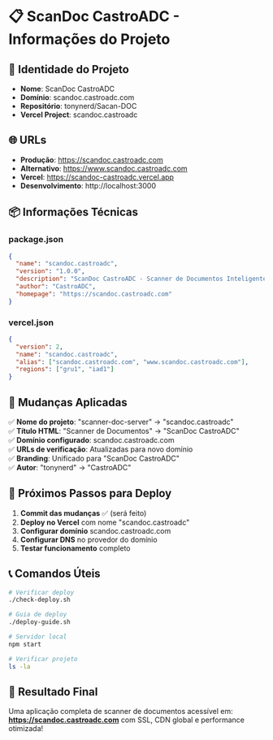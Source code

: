 # 📋 ScanDoc CastroADC - Informações do Projeto

## 🎯 **Identidade do Projeto**

- **Nome**: ScanDoc CastroADC  
- **Domínio**: scandoc.castroadc.com
- **Repositório**: tonynerd/Sacan-DOC
- **Vercel Project**: scandoc.castroadc

## 🌐 **URLs**

- **Produção**: https://scandoc.castroadc.com
- **Alternativo**: https://www.scandoc.castroadc.com  
- **Vercel**: https://scandoc-castroadc.vercel.app
- **Desenvolvimento**: http://localhost:3000

## 📦 **Informações Técnicas**

### package.json
```json
{
  "name": "scandoc.castroadc",
  "version": "1.0.0",
  "description": "ScanDoc CastroADC - Scanner de Documentos Inteligente",
  "author": "CastroADC",
  "homepage": "https://scandoc.castroadc.com"
}
```

### vercel.json  
```json
{
  "version": 2,
  "name": "scandoc.castroadc",
  "alias": ["scandoc.castroadc.com", "www.scandoc.castroadc.com"],
  "regions": ["gru1", "iad1"]
}
```

## 🔄 **Mudanças Aplicadas**

✅ **Nome do projeto**: "scanner-doc-server" → "scandoc.castroadc"  
✅ **Título HTML**: "Scanner de Documentos" → "ScanDoc CastroADC"  
✅ **Domínio configurado**: scandoc.castroadc.com  
✅ **URLs de verificação**: Atualizadas para novo domínio  
✅ **Branding**: Unificado para "ScanDoc CastroADC"  
✅ **Autor**: "tonynerd" → "CastroADC"

## 🚀 **Próximos Passos para Deploy**

1. **Commit das mudanças** ✅ (será feito)
2. **Deploy no Vercel** com nome "scandoc.castroadc"
3. **Configurar domínio** scandoc.castroadc.com
4. **Configurar DNS** no provedor do domínio
5. **Testar funcionamento** completo

## 📞 **Comandos Úteis**

```bash
# Verificar deploy
./check-deploy.sh

# Guia de deploy  
./deploy-guide.sh

# Servidor local
npm start

# Verificar projeto
ls -la
```

## 🎉 **Resultado Final**

Uma aplicação completa de scanner de documentos acessível em:
**https://scandoc.castroadc.com** com SSL, CDN global e performance otimizada!